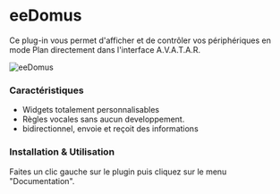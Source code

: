 # eeDomus

Ce plug-in vous permet d'afficher et de contrôler vos périphériques en mode Plan directement dans l'interface A.V.A.T.A.R.

![eeDomus](../core/plugins/eeDomus/assets/images/Plan.jpg)

### Caractéristiques
* Widgets totalement personnalisables
* Règles vocales sans aucun developpement.
* bidirectionnel, envoie et reçoit des informations


### Installation & Utilisation
Faites un clic gauche sur le plugin puis cliquez sur le menu "Documentation".

<br><br><br><br>
